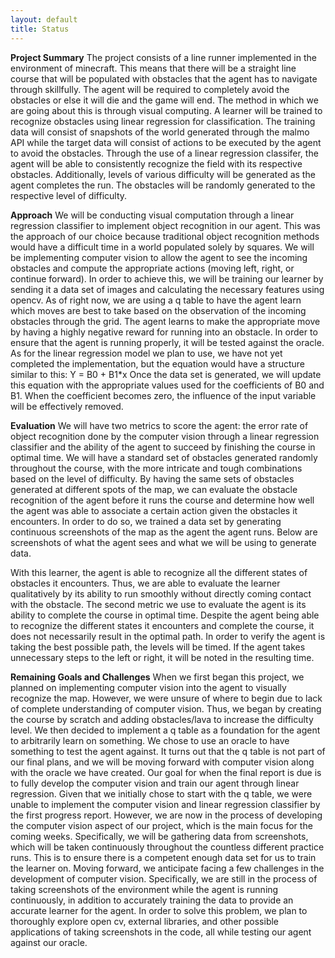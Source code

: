 ```yaml
---
layout: default
title: Status
---
```

**Project Summary**
The project consists of a line runner implemented in the environment of minecraft. This means that there will be a straight line course that will be populated with obstacles that the agent has to navigate through skillfully. The agent will be required to completely avoid the obstacles or else it will die and the game will end. The method in which we are going about this is through visual computing. A learner will be trained to recognize obstacles using linear regression for classification. The training data will consist of snapshots of the world generated through the malmo API while the target data will consist of actions to be executed by the agent to avoid the obstacles. Through the use of a linear regression classifer, the agent will be able to consistently recognize the field with its respective obstacles. Additionally, levels of various difficulty will be generated as the agent completes the run. The obstacles will be randomly generated to the respective level of difficulty. 

**Approach**
We will be conducting visual computation through a linear regression classifier to implement object recognition in our agent. This was the approach of our choice because traditional object recognition methods would have a difficult time in a world populated solely by squares. We will be implementing computer vision to allow the agent to see the incoming obstacles and compute the appropriate actions (moving left, right, or continue forward). In order to achieve this, we will be training our learner by sending it a data set of images and calculating the necessary features using opencv.
As of right now, we are using a q table to have the agent learn which moves are best to take based on the observation of the incoming obstacles through the grid. The agent learns to make the appropriate move by having a highly negative reward for running into an obstacle. In order to ensure that the agent is running properly, it will be tested against the oracle.
As for the linear regression model we plan to use, we have not yet completed the implementation, but the equation would have a structure similar to this:
Y = B0 + B1*x
Once the data set is generated, we will update this equation with the appropriate values used for the coefficients of B0 and B1. When the coefficient becomes zero, the influence of the input variable will be effectively removed. 

**Evaluation**
We will have two metrics to score the agent: the error rate of object recognition done by the computer vision through a linear regression classifier and the ability of the agent to succeed by finishing the course in optimal time. 
We will have a standard set of obstacles generated randomly throughout the course, with the more intricate and tough combinations based on the level of difficulty. By having the same sets of obstacles generated at different spots of the map, we can evaluate the obstacle recognition of the agent before it runs the course and determine how well the agent was able to associate a certain action given the obstacles it encounters. In order to do so, we trained a data set by generating continuous screenshots of the map as the agent the agent runs. Below are screenshots of what the agent sees and what we will be using to generate data. 


With this learner, the agent is able to recognize all the different states of obstacles it encounters. Thus, we are able to evaluate the learner qualitatively by its ability to run smoothly without directly coming contact with the obstacle. 
The second metric we use to evaluate the agent is its ability to complete the course in optimal time. Despite the agent being able to recognize the different states it encounters and complete the course, it does not necessarily result in the optimal path. In order to verify the agent is taking the best possible path, the levels will be timed. If the agent takes unnecessary steps to the left or right, it will be noted in the resulting time. 

**Remaining Goals and Challenges**
When we first began this project, we planned on implementing computer vision into the agent to visually recognize the map. However, we were unsure of where to begin due to lack of complete understanding of computer vision. Thus, we began by creating the course by scratch and adding obstacles/lava to increase the difficulty level. We then decided to implement a q table as a foundation for the agent to arbitrarily learn on something. We chose to use an oracle to have something to test the agent against. It turns out that the q table is not part of our final plans, and we will be moving forward with computer vision along with the oracle we have created. Our goal for when the final report is due is to fully develop the computer vision and train our agent through linear regression. Given that we initially chose to start with the q table, we were unable to implement the computer vision and linear regression classifier by the first progress report. However, we are now in the process of developing the computer vision aspect of our project, which is the main focus for the coming weeks. Specifically, we will be gathering data from screenshots, which will be taken continuously throughout the countless different practice runs. This is to ensure there is a competent enough data set for us to train the learner on. 
Moving forward, we anticipate facing a few challenges in the development of computer vision. Specifically, we are still in the process of taking screenshots of the environment while the agent is running continuously, in addition to accurately training the data to provide an accurate learner for the agent. In order to solve this problem, we plan to thoroughly explore open cv, external libraries, and other possible applications of taking screenshots in the code, all while testing our agent against our oracle.





